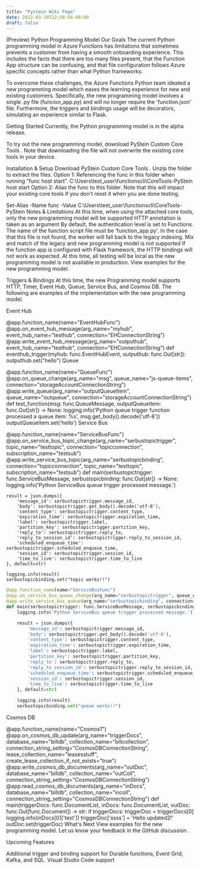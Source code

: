 ```yaml
---
title: "Pystein Wiki Page"
date: 2022-03-10T22:58:54-08:00
draft: false
---
```


(Preview) Python Programming Model
Our Goals
The current Python programming model in Azure Functions has limitations that sometimes prevents a customer from having a smooth onboarding experience. This includes the facts that there are too many files present, that the Function App structure can be confusing, and that file configuration follows Azure specific concepts rather than what Python frameworks.

To overcome these challenges, the Azure Functions Python team ideated a new programming model which eases the learning experience for new and existing customers. Specifically, the new programming model involves a single .py file (funcion_app.py) and will no longer require the 'function.json' file. Furthermore, the triggers and bindings usage will be decorators, simulating an experience similar to Flask.

Getting Started
Currently, the Python programming model is in the alpha release.

To try out the new programming model, download PyStein Custom Core Tools . Note that downloading the file will not overwrite the existing core tools in your device.

Installation & Setup
Download PyStein Custom Core Tools .
Unzip the folder to extract the files.
Option 1: Referencing the func in this folder when running "func host start".
C:\Users\test_user\functionscli\CoreTools-PyStein host start
Option 2: Alias the func to this folder. Note that this will impact your existing core tools if you don't reset it when you are done testing.

Set-Alias -Name func -Value C:\Users\test_user\functionscli\CoreTools-PyStein
Notes & Limitations
At this time, when using the attached core tools, only the new programming model will be supported
HTTP annotation is taken as an argument
By default, the authentication level is set to Functions.
The name of the function script file must be 'function_app.py'. In the case that this file is not found, the worker will fall back to the legacy indexing.
Mix and match of the legacy and new programming model is not supported
If the function app is configured with Flask framework, the HTTP bindings will not work as expected.
At this time, all testing will be local as the new programming model is not available in production.
View examples for the new programming model.

Triggers & Bindings
At this time, the new Programming model supports HTTP, Timer, Event Hub, Queue, Service Bus, and Cosmos DB. The following are examples of the implementation with the new programming model.

Event Hub

@app.function_name(name="EventHubFunc")
@app.on_event_hub_message(arg_name="myhub", event_hub_name="testhub", connection="EHConnectionString")
@app.write_event_hub_message(arg_name="outputhub", event_hub_name="testhub", connection="EHConnectionString")
def eventhub_trigger(myhub: func.EventHubEvent, outputhub: func.Out[str]):
    outputhub.set("hello")
Queue

@app.function_name(name="QueueFunc")
@app.on_queue_change(arg_name="msg", queue_name="js-queue-items", connection="storageAccountConnectionString")
@app.write_queue(arg_name="outputQueueItem", queue_name="outqueue", connection="storageAccountConnectionString")
def test_function(msg: func.QueueMessage, outputQueueItem: func.Out[str]) -> None:
    logging.info('Python queue trigger function processed a queue item: %s',
                 msg.get_body().decode('utf-8'))
    outputQueueItem.set('hello')
Service Bus

@app.function_name(name="ServiceBusFunc")
@app.on_service_bus_topic_change(arg_name="serbustopictrigger", topic_name="testtopic", connection="topicconnection", subscription_name="testsub")
@app.write_service_bus_topic(arg_name="serbustopicbinding", connection="topicconnection",  topic_name="testtopic", subscription_name="testsub")
def main(serbustopictrigger: func.ServiceBusMessage, serbustopicbinding: func.Out[str]) -> None:
    logging.info('Python ServiceBus queue trigger processed message.')

    result = json.dumps({
        'message_id': serbustopictrigger.message_id,
        'body': serbustopictrigger.get_body().decode('utf-8'),
        'content_type': serbustopictrigger.content_type,
        'expiration_time': serbustopictrigger.expiration_time,
        'label': serbustopictrigger.label,
        'partition_key': serbustopictrigger.partition_key,
        'reply_to': serbustopictrigger.reply_to,
        'reply_to_session_id': serbustopictrigger.reply_to_session_id,
        'scheduled_enqueue_time': serbustopictrigger.scheduled_enqueue_time,
        'session_id': serbustopictrigger.session_id,
        'time_to_live': serbustopictrigger.time_to_live
    }, default=str)

    logging.info(result)
    serbustopicbinding.set("topic works!!")

```python
@app.function_name(name="ServiceBusFunc")
@app.on_service_bus_queue_change(arg_name="serbustopictrigger", queue_name="inputqueue", connection="sbconnection")
@app.write_service_bus_queue(arg_name="serbustopicbinding", connection="sbconnection",  queue_name="outputqueue")
def main(serbustopictrigger: func.ServiceBusMessage, serbustopicbinding: func.Out[str]) -> None:
    logging.info('Python ServiceBus queue trigger processed message.')

    result = json.dumps({
        'message_id': serbustopictrigger.message_id,
        'body': serbustopictrigger.get_body().decode('utf-8'),
        'content_type': serbustopictrigger.content_type,
        'expiration_time': serbustopictrigger.expiration_time,
        'label': serbustopictrigger.label,
        'partition_key': serbustopictrigger.partition_key,
        'reply_to': serbustopictrigger.reply_to,
        'reply_to_session_id': serbustopictrigger.reply_to_session_id,
        'scheduled_enqueue_time': serbustopictrigger.scheduled_enqueue_time,
        'session_id': serbustopictrigger.session_id,
        'time_to_live': serbustopictrigger.time_to_live
    }, default=str)

    logging.info(result)
    serbustopicbinding.set("queue works!!")
```

Cosmos DB

@app.function_name(name="Cosmos1")
@app.on_cosmos_db_update(arg_name="triggerDocs", database_name="billdb", collection_name="billcollection", connection_string_setting="CosmosDBConnectionString", lease_collection_name="leasesstuff", create_lease_collection_if_not_exists="true")
@app.write_cosmos_db_documents(arg_name="outDoc", database_name="billdb", collection_name="outColl", connection_string_setting="CosmosDBConnectionString")
@app.read_cosmos_db_documents(arg_name="inDocs", database_name="billdb", collection_name="incoll", connection_string_setting="CosmosDBConnectionString")
def main(triggerDocs: func.DocumentList, inDocs: func.DocumentList, outDoc: func.Out[func.Document]) -> str:
    if triggerDocs:
        triggerDoc = triggerDocs[0]
        logging.info(inDocs[0]['text'])
        triggerDoc['ssss'] = 'Hello updated2!'
        outDoc.set(triggerDoc)
What's Next
View examples for the new programming model.
Let us know your feedback in the GitHub discussion .

Upcoming Features

Additional trigger and binding support for Durable functions, Event Grid, Kafka, and SQL.
Visual Studio Code support

